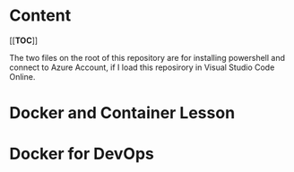# Content
[[__TOC__]]

The two files on the root of this repository are for installing powershell and connect to Azure Account, if I load this reposirory in Visual Studio Code Online.

# Docker and Container Lesson
# Docker for DevOps